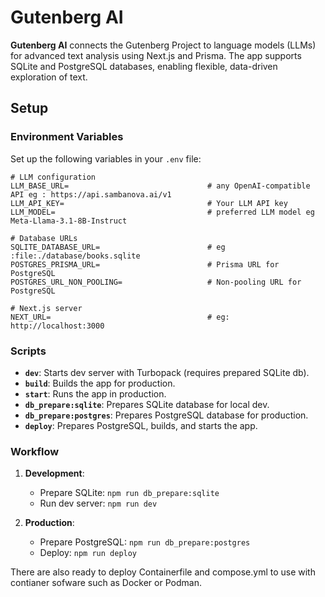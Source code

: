 # Gutenberg AI

**Gutenberg AI** connects the Gutenberg Project to language models (LLMs) for advanced text analysis using Next.js and Prisma. The app supports SQLite and PostgreSQL databases, enabling flexible, data-driven exploration of text.

## Setup

### Environment Variables

Set up the following variables in your `.env` file:

```plaintext
# LLM configuration
LLM_BASE_URL=                               # any OpenAI-compatible API eg : https://api.sambanova.ai/v1 
LLM_API_KEY=                                # Your LLM API key
LLM_MODEL=                                  # preferred LLM model eg Meta-Llama-3.1-8B-Instruct

# Database URLs
SQLITE_DATABASE_URL=                        # eg :file:./database/books.sqlite
POSTGRES_PRISMA_URL=                        # Prisma URL for PostgreSQL
POSTGRES_URL_NON_POOLING=                   # Non-pooling URL for PostgreSQL

# Next.js server
NEXT_URL=                                   # eg: http://localhost:3000
```

### Scripts

- **`dev`**: Starts dev server with Turbopack (requires prepared SQLite db).
- **`build`**: Builds the app for production.
- **`start`**: Runs the app in production.
- **`db_prepare:sqlite`**: Prepares SQLite database for local dev.
- **`db_prepare:postgres`**: Prepares PostgreSQL database for production.
- **`deploy`**: Prepares PostgreSQL, builds, and starts the app.

### Workflow

1. **Development**: 
   - Prepare SQLite: `npm run db_prepare:sqlite`
   - Run dev server: `npm run dev`

2. **Production**:
   - Prepare PostgreSQL: `npm run db_prepare:postgres`
   - Deploy: `npm run deploy`


There are also ready to deploy Containerfile and compose.yml to use with contianer sofware such as Docker or Podman.
